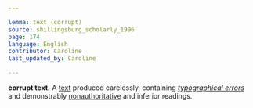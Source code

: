 ```yaml
---

lemma: text (corrupt)
source: shillingsburg_scholarly_1996
page: 174
language: English
contributor: Caroline
last_updated_by: Caroline

---
```


**corrupt text.** A [text](text.html) produced carelessly, containing _[typographical errors](errorTypographical.html)_ and demonstrably [nonauthoritative](authoritative.html) and inferior readings.

